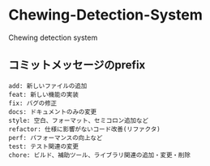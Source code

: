 # Chewing-Detection-System
Chewing detection system

## コミットメッセージのprefix
```
add: 新しいファイルの追加
feat: 新しい機能の実装
fix: バグの修正
docs: ドキュメントのみの変更
style: 空白、フォーマット、セミコロン追加など
refactor: 仕様に影響がないコード改善(リファクタ)
perf: パフォーマンスの向上など
test: テスト関連の変更
chore: ビルド、補助ツール、ライブラリ関連の追加・変更・削除
```
